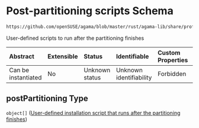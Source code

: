 # Post-partitioning scripts Schema

```txt
https://github.com/openSUSE/agama/blob/master/rust/agama-lib/share/profile.schema.json#/properties/scripts/properties/postPartitioning
```

User-defined scripts to run after the partitioning finishes

| Abstract            | Extensible | Status         | Identifiable            | Custom Properties | Additional Properties | Access Restrictions | Defined In                                                          |
| :------------------ | :--------- | :------------- | :---------------------- | :---------------- | :-------------------- | :------------------ | :------------------------------------------------------------------ |
| Can be instantiated | No         | Unknown status | Unknown identifiability | Forbidden         | Allowed               | none                | [profile.schema.json\*](profile.schema.json "open original schema") |

## postPartitioning Type

`object[]` ([User-defined installation script that runs after the partitioning finishes](profile-defs-user-defined-installation-script-that-runs-after-the-partitioning-finishes.md))
